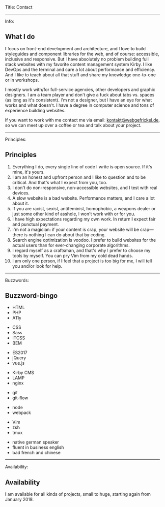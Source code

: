 Title: Contact

----

Info: 

## What I do

I focus on front-end development and architecture, and I love to build styleguides and component libraries for the web, and of course: accessible, inclusive and responsive.  But I have absolutely no problem building full stack websites with my favorite content management system Kirby.  I like DevOps and the terminal and care a lot about performance and efficiency.  And I like to teach about all that stuff and share my knowledge one-to-one or in workshops.

I mostly work with/for full-service agencies, other developers and graphic designers.  I am a team player and don't give a fuck about tabs vs. spaces (as long as it's consistent).  I'm not a designer, but I have an eye for what works and what doesn't.  I have a degree in computer science and tons of experience building websites.

If you want to work with me contact me via email: [kontakt@webgefrickel.de](mailto:kontakt@webgefrickel.de), so we can meet up over a coffee or tea and talk about your project.

----

Principles: 

## Principles

1. Everything I do, every single line of code I write is open source.  If it's mine, it's yours.
2. I am an honest and upfront person and I like to question and to be critical.  And that's what I expect from you, too.
3. I don't do non-responsive, non-accessible websites, and I test with real devices.
4. A slow website is a bad website.  Performance matters, and I care a lot about it.
5. If you are racist, sexist, antifeminist, homophobic, a weapons dealer or just some other kind of asshole, I won't work with or for you.
6. I have high expectations regarding my own work.  In return I expect fair and punctual payment.
7. I'm not a magician: if your content is crap, your website will be crap—there is nothing I can do about that by coding.
8. Search engine optimization is voodoo.  I prefer to build websites for the actual users than for ever-changing corporate algorithms.
9. I regard myself as a craftsman, and that's why I prefer to choose my tools by myself.  You can pry Vim from my cold dead hands.
10. I am only one person, if I feel that a project is too big for me, I will tell you and/or look for help.

----

Buzzwords: 

## Buzzword-bingo

* HTML
* PHP
* A11y

<!-- -->

* CSS
* Sass
* ITCSS
* BEM

<!-- -->

* ES2017
* jQuery
* vue.js

<!-- -->

* Kirby CMS
* LAMP
* nginx

<!-- -->

* git
* git-flow

<!-- -->

* node
* webpack

<!-- -->

* Vim
* zsh 
* tmux

<!-- -->

* native german speaker
* fluent in business english
* bad french and chinese

----

Availability: 

## Availability

I am available for all kinds of projects, small to huge, starting again from January 2018.
